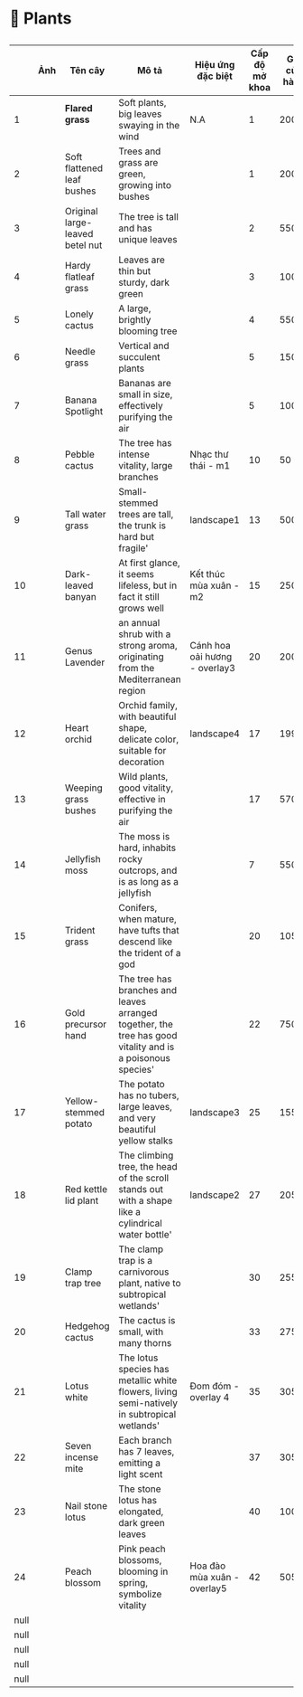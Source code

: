 # 🌱 Plants

##

<table><thead><tr><th data-type="number"></th><th>Ảnh</th><th>Tên cây</th><th>Mô tả</th><th>Hiệu ứng đặc biệt</th><th>Cấp độ mở khoa </th><th>Giá cửa hàng</th><th>Giá sử dụng</th><th>Tiền tệ</th></tr></thead><tbody><tr><td>1</td><td><img src="https://i.imgur.com/6j80exi.png" alt=""></td><td><strong>Flared grass</strong><br><br></td><td>Soft plants, big leaves swaying in the wind</td><td>N.A</td><td>1</td><td>200</td><td>200</td><td>oxygen</td></tr><tr><td>2</td><td><img src="https://i.imgur.com/bPAiNFt.png" alt=""></td><td>Soft flattened leaf bushes</td><td>Trees and grass are green, growing into bushes</td><td></td><td>1</td><td>200</td><td>200</td><td>oxygen</td></tr><tr><td>3</td><td><img src="https://i.imgur.com/mHWqeAk.png" alt=""></td><td>Original large-leaved betel nut</td><td>The tree is tall and has unique leaves</td><td></td><td>2</td><td>5500</td><td>1000</td><td>oxygen</td></tr><tr><td>4</td><td><img src="https://i.imgur.com/T4biogw.png" alt=""></td><td>Hardy flatleaf grass</td><td>Leaves are thin but sturdy, dark green</td><td></td><td>3</td><td>1000</td><td>500</td><td>oxygen</td></tr><tr><td>5</td><td><img src="https://i.imgur.com/cv95wOM.png" alt=""></td><td>Lonely cactus</td><td>A large, brightly blooming tree</td><td></td><td>4</td><td>5500</td><td>2000</td><td>oxygen</td></tr><tr><td>6</td><td><img src="https://i.imgur.com/g3MDlIV.png" alt=""></td><td>Needle grass</td><td>Vertical and succulent plants</td><td></td><td>5</td><td>1500</td><td>1000</td><td>oxygen</td></tr><tr><td>7</td><td><img src="https://i.imgur.com/cqQUJoy.png" alt=""></td><td>Banana Spotlight</td><td>Bananas are small in size, effectively purifying the air</td><td></td><td>5</td><td>100</td><td>5500</td><td>gemstone</td></tr><tr><td>8</td><td><img src="https://i.imgur.com/FZk0gxp.png" alt=""></td><td>Pebble cactus</td><td>The tree has intense vitality, large branches</td><td>Nhạc thư thái - m1</td><td>10</td><td>50</td><td>11500</td><td>ticket</td></tr><tr><td>9</td><td><img src="https://i.imgur.com/iQnZzlw.png" alt=""></td><td>Tall water grass</td><td>Small-stemmed trees are tall, the trunk is hard but fragile'</td><td>landscape1</td><td>13</td><td>5000</td><td>7500</td><td>oxygen</td></tr><tr><td>10</td><td><img src="https://i.imgur.com/4JgycKC.png" alt=""></td><td>Dark-leaved banyan</td><td>At first glance, it seems lifeless, but in fact it still grows well</td><td>Kết thúc mùa xuân - m2</td><td>15</td><td>25000</td><td>20000</td><td>oxygen</td></tr><tr><td>11</td><td><img src="https://i.imgur.com/SweLuPI.png" alt=""></td><td>Genus Lavender</td><td>an annual shrub with a strong aroma, originating from the Mediterranean region</td><td>Cánh hoa oải hương - overlay3</td><td>20</td><td>20000</td><td>20000</td><td>ticket</td></tr><tr><td>12</td><td><img src="https://i.imgur.com/HBKBzO2.png" alt=""></td><td>Heart orchid</td><td>Orchid family, with beautiful shape, delicate color, suitable for decoration</td><td>landscape4</td><td>17</td><td>199</td><td>5500</td><td>gemstone</td></tr><tr><td>13</td><td><img src="https://i.imgur.com/8TC2PNr.png" alt=""></td><td>Weeping grass bushes</td><td>Wild plants, good vitality, effective in purifying the air</td><td></td><td>17</td><td>5700</td><td>7500</td><td>oxygen</td></tr><tr><td>14</td><td><img src="https://i.imgur.com/rQyib9F.png" alt=""></td><td>Jellyfish moss</td><td>The moss is hard, inhabits rocky outcrops, and is as long as a jellyfish</td><td></td><td>7</td><td>5500</td><td>7500</td><td>oxygen</td></tr><tr><td>15</td><td><img src="https://i.imgur.com/dXWDsdv.png" alt=""></td><td>Trident grass</td><td>Conifers, when mature, have tufts that descend like the trident of a god</td><td></td><td>20</td><td>10500</td><td>15500</td><td>oxygen</td></tr><tr><td>16</td><td><img src="https://i.imgur.com/CatpGwB.png" alt=""></td><td>Gold precursor hand</td><td>The tree has branches and leaves arranged together, the tree has good vitality and is a poisonous species'<br>         </td><td></td><td>22</td><td>7500</td><td>12500</td><td>oxygen</td></tr><tr><td>17</td><td><img src="https://i.imgur.com/9yrWN6W.png" alt=""></td><td>Yellow-stemmed potato</td><td>The potato has no tubers, large leaves, and very beautiful yellow stalks</td><td>landscape3</td><td>25</td><td>15500</td><td>20500</td><td>oxygen</td></tr><tr><td>18</td><td><img src="https://i.imgur.com/vv7DukW.png" alt=""></td><td>Red kettle lid plant</td><td>The climbing tree, the head of the scroll stands out with a shape like a cylindrical water bottle'<br>            </td><td>landscape2</td><td>27</td><td>20500</td><td>30000</td><td>oxygen</td></tr><tr><td>19</td><td><img src="https://i.imgur.com/PBDcLNF.png" alt=""></td><td>Clamp trap tree</td><td>The clamp trap is a carnivorous plant, native to subtropical wetlands'<br>           </td><td></td><td>30</td><td>25500</td><td>35000</td><td>oxygen</td></tr><tr><td>20</td><td><img src="https://i.imgur.com/MYih4vP.png" alt=""></td><td>Hedgehog cactus</td><td>The cactus is small, with many thorns</td><td></td><td>33</td><td>27500</td><td>20000</td><td>oxygen</td></tr><tr><td>21</td><td><img src="https://i.imgur.com/6EpQzjW.png" alt=""></td><td>Lotus white</td><td>The lotus species has metallic white flowers, living semi-natively in subtropical wetlands'<br>          </td><td>Đom đóm - overlay 4</td><td>35</td><td>30500</td><td>50000</td><td>ticket</td></tr><tr><td>22</td><td><img src="https://i.imgur.com/ZTuHjmF.png" alt=""></td><td>Seven incense mite</td><td>Each branch has 7 leaves, emitting a light scent</td><td></td><td>37</td><td>30500</td><td>25000</td><td>oxygen</td></tr><tr><td>23</td><td><img src="https://i.imgur.com/hpj8ywc.png" alt=""></td><td>Nail stone lotus</td><td>The stone lotus has elongated, dark green leaves</td><td></td><td>40</td><td>10000</td><td>10000</td><td>oxygen</td></tr><tr><td>24</td><td><img src="https://i.imgur.com/JrZTaDo.png" alt=""></td><td>Peach blossom</td><td>Pink peach blossoms, blooming in spring, symbolize vitality</td><td>Hoa đào mùa xuân - overlay5</td><td>42</td><td>50500</td><td>50000</td><td>ticket</td></tr><tr><td>null</td><td></td><td></td><td></td><td></td><td></td><td></td><td></td><td></td></tr><tr><td>null</td><td></td><td></td><td></td><td></td><td></td><td></td><td></td><td></td></tr><tr><td>null</td><td></td><td></td><td></td><td></td><td></td><td></td><td></td><td></td></tr><tr><td>null</td><td></td><td></td><td></td><td></td><td></td><td></td><td></td><td></td></tr><tr><td>null</td><td></td><td></td><td></td><td></td><td></td><td></td><td></td><td></td></tr></tbody></table>
